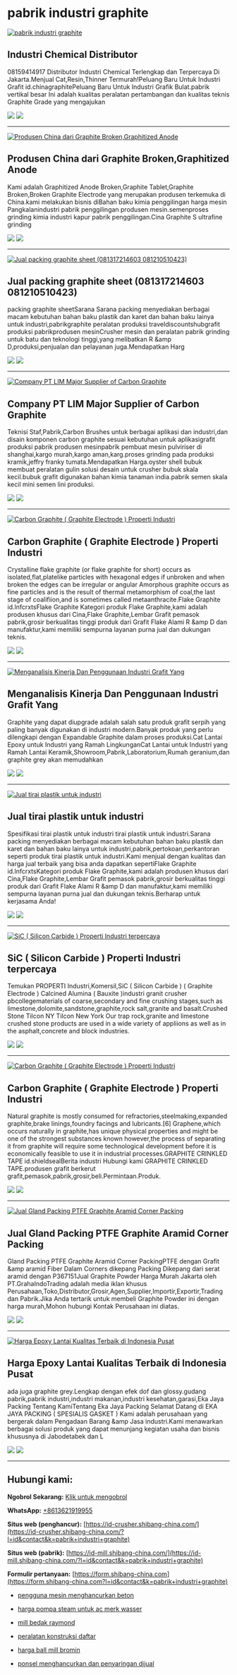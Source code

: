 # pabrik industri graphite

<a href="https://swt.shibang-china.com/?l=id&img&k=pabrik+industri+graphite" target="_blank">![pabrik industri graphite](http://static.shibang-china.com/all-800x300/1057.jpg)</a>

## Industri Chemical Distributor
08159414917 Distributor Industri Chemical Terlengkap dan Terpercaya Di Jakarta.Menjual Cat,Resin,Thinner Termurah!Peluang Baru Untuk Industri Grafit id.chinagraphitePeluang Baru Untuk Industri Grafik Bulat.pabrik vertikal besar Ini adalah kualitas peralatan pertambangan dan kualitas teknis Graphite Grade yang mengajukan


<a href="https://whatsapp.shibangsoft.com/WhatsApp.php" target="_blank" title="WhatsApp">![](http://static.shibang-china.com/icon/whatsapp.png)</a> <a href="https://swt.shibang-china.com/?l=id&icon&k=pabrik+industri+graphite" target="_blank">![](http://static.shibang-china.com/icon/chat-id.png)</a>

---

<a href="https://swt.shibang-china.com/?l=id&img&k=pabrik+industri+graphite" target="_blank">![Produsen China dari Graphite Broken,Graphitized Anode](http://static.shibang-china.com/all-800x300/978.jpg)</a>

## Produsen China dari Graphite Broken,Graphitized Anode
Kami adalah Graphitized Anode Broken,Graphite Tablet,Graphite Broken,Broken Graphite Electrode yang merupakan produsen terkemuka di China.kami melakukan bisnis diBahan baku kimia penggilingan harga mesin Pangkalanindustri pabrik penggilingan produsen mesin.semenproses grinding kimia industri kapur pabrik penggilingan.Cina Graphite S ultrafine grinding


<a href="https://whatsapp.shibangsoft.com/WhatsApp.php" target="_blank" title="WhatsApp">![](http://static.shibang-china.com/icon/whatsapp.png)</a> <a href="https://swt.shibang-china.com/?l=id&icon&k=pabrik+industri+graphite" target="_blank">![](http://static.shibang-china.com/icon/chat-id.png)</a>

---

<a href="https://swt.shibang-china.com/?l=id&img&k=pabrik+industri+graphite" target="_blank">![Jual packing graphite sheet (081317214603 081210510423)](http://static.shibang-china.com/all-800x300/654.jpg)</a>

## Jual packing graphite sheet (081317214603 081210510423)
packing graphite sheetSarana Sarana packing menyediakan berbagai macam kebutuhan bahan baku plastik dan karet dan bahan baku lainya untuk industri,pabrikgraphite peralatan produksi traveldiscountshubgrafit produksi pabrikprodusen mesinCrusher mesin dan peralatan pabrik grinding untuk batu dan teknologi tinggi,yang melibatkan R &amp D,produksi,penjualan dan pelayanan juga.Mendapatkan Harg


<a href="https://whatsapp.shibangsoft.com/WhatsApp.php" target="_blank" title="WhatsApp">![](http://static.shibang-china.com/icon/whatsapp.png)</a> <a href="https://swt.shibang-china.com/?l=id&icon&k=pabrik+industri+graphite" target="_blank">![](http://static.shibang-china.com/icon/chat-id.png)</a>

---

<a href="https://swt.shibang-china.com/?l=id&img&k=pabrik+industri+graphite" target="_blank">![Company PT LIM Major Supplier of Carbon Graphite](http://static.shibang-china.com/all-800x300/1471.jpg)</a>

## Company PT LIM Major Supplier of Carbon Graphite
Teknisi Staf,Pabrik,Carbon Brushes untuk berbagai aplikasi dan industri,dan disain komponen carbon graphite sesuai kebutuhan untuk aplikasigrafit produksi pabrik produsen mesinpabrik pembuat mesin pulviriser di shanghai,kargo murah,kargo aman,karg.proses grinding pada produksi kramik,jeffry franky tumata.Mendapatkan Harga.oyster shell bubuk membuat peralatan gulin solusi desain untuk crusher bubuk skala kecil.bubuk grafit digunakan bahan kimia tanaman india.pabrik semen skala kecil mini semen lini produksi.


<a href="https://whatsapp.shibangsoft.com/WhatsApp.php" target="_blank" title="WhatsApp">![](http://static.shibang-china.com/icon/whatsapp.png)</a> <a href="https://swt.shibang-china.com/?l=id&icon&k=pabrik+industri+graphite" target="_blank">![](http://static.shibang-china.com/icon/chat-id.png)</a>

---

<a href="https://swt.shibang-china.com/?l=id&img&k=pabrik+industri+graphite" target="_blank">![Carbon Graphite ( Graphite Electrode ) Properti Industri](http://static.shibang-china.com/all-800x300/1143.jpg)</a>

## Carbon Graphite ( Graphite Electrode ) Properti Industri
Crystalline flake graphite (or flake graphite for short) occurs as isolated,flat,platelike particles with hexagonal edges if unbroken and when broken the edges can be irregular or angular Amorphous graphite occurs as fine particles and is the result of thermal metamorphism of coal,the last stage of coalifiion,and is sometimes called metaanthracite.Flake Graphite id.lnfcrxtsFlake Graphite Kategori produk Flake Graphite,kami adalah produsen khusus dari Cina,Flake Graphite,Lembar Grafit pemasok pabrik,grosir berkualitas tinggi produk dari Grafit Flake Alami R &amp D dan manufaktur,kami memiliki sempurna layanan purna jual dan dukungan teknis.


<a href="https://whatsapp.shibangsoft.com/WhatsApp.php" target="_blank" title="WhatsApp">![](http://static.shibang-china.com/icon/whatsapp.png)</a> <a href="https://swt.shibang-china.com/?l=id&icon&k=pabrik+industri+graphite" target="_blank">![](http://static.shibang-china.com/icon/chat-id.png)</a>

---

<a href="https://swt.shibang-china.com/?l=id&img&k=pabrik+industri+graphite" target="_blank">![Menganalisis Kinerja Dan Penggunaan Industri Grafit Yang](http://static.shibang-china.com/all-800x300/787.jpg)</a>

## Menganalisis Kinerja Dan Penggunaan Industri Grafit Yang
Graphite yang dapat diupgrade adalah salah satu produk grafit serpih yang paling banyak digunakan di industri modern.Banyak produk yang perlu dilengkapi dengan Expandable Graphite dalam proses produksi.Cat Lantai Epoxy untuk Industri yang Ramah LingkunganCat Lantai untuk Industri yang Ramah Lantai Keramik,Showroom,Pabrik,Laboratorium,Rumah geranium,dan graphite grey akan memudahkan


<a href="https://whatsapp.shibangsoft.com/WhatsApp.php" target="_blank" title="WhatsApp">![](http://static.shibang-china.com/icon/whatsapp.png)</a> <a href="https://swt.shibang-china.com/?l=id&icon&k=pabrik+industri+graphite" target="_blank">![](http://static.shibang-china.com/icon/chat-id.png)</a>

---

<a href="https://swt.shibang-china.com/?l=id&img&k=pabrik+industri+graphite" target="_blank">![Jual tirai plastik untuk industri](http://static.shibang-china.com/all-800x300/1063.jpg)</a>

## Jual tirai plastik untuk industri
Spesifikasi tirai plastik untuk industri tirai plastik untuk industri.Sarana packing menyediakan berbagai macam kebutuhan bahan baku plastik dan karet dan bahan baku lainya untuk industri,pabrik,pertokoan,perkantoran seperti produk tirai plastik untuk industri.Kami menjual dengan kualitas dan harga jual terbaik yang bisa anda dapatkan sepertiFlake Graphite id.lnfcrxtsKategori produk Flake Graphite,kami adalah produsen khusus dari Cina,Flake Graphite,Lembar Grafit pemasok pabrik,grosir berkualitas tinggi produk dari Grafit Flake Alami R &amp D dan manufaktur,kami memiliki sempurna layanan purna jual dan dukungan teknis.Berharap untuk kerjasama Anda!


<a href="https://whatsapp.shibangsoft.com/WhatsApp.php" target="_blank" title="WhatsApp">![](http://static.shibang-china.com/icon/whatsapp.png)</a> <a href="https://swt.shibang-china.com/?l=id&icon&k=pabrik+industri+graphite" target="_blank">![](http://static.shibang-china.com/icon/chat-id.png)</a>

---

<a href="https://swt.shibang-china.com/?l=id&img&k=pabrik+industri+graphite" target="_blank">![SiC ( Silicon Carbide ) Properti Industri terpercaya](http://static.shibang-china.com/all-800x300/1477.jpg)</a>

## SiC ( Silicon Carbide ) Properti Industri terpercaya
Temukan PROPERTI Industri,Komersil,SiC ( Silicon Carbide ) ( Graphite Electrode ) Calcined Alumina ( Bauxite )industri granit crusher pbcollegematerials of coarse,secondary and fine crushing stages,such as limestone,dolomite,sandstone,graphite,rock salt,granite and basalt.Crushed Stone Tilcon NY Tilcon New York Our trap rock,granite and limestone crushed stone products are used in a wide variety of appliions as well as in the asphalt,concrete and block industries.


<a href="https://whatsapp.shibangsoft.com/WhatsApp.php" target="_blank" title="WhatsApp">![](http://static.shibang-china.com/icon/whatsapp.png)</a> <a href="https://swt.shibang-china.com/?l=id&icon&k=pabrik+industri+graphite" target="_blank">![](http://static.shibang-china.com/icon/chat-id.png)</a>

---

<a href="https://swt.shibang-china.com/?l=id&img&k=pabrik+industri+graphite" target="_blank">![Carbon Graphite ( Graphite Electrode ) Properti Industri](http://static.shibang-china.com/all-800x300/1310.jpg)</a>

## Carbon Graphite ( Graphite Electrode ) Properti Industri
Natural graphite is mostly consumed for refractories,steelmaking,expanded graphite,brake linings,foundry facings and lubricants.[6] Graphene,which occurs naturally in graphite,has unique physical properties and might be one of the strongest substances known however,the process of separating it from graphite will require some technological development before it is economically feasible to use it in industrial processes.GRAPHITE CRINKLED TAPE id.shieldsealBerita industri Hubungi kami GRAPHITE CRINKLED TAPE.produsen grafit berkerut grafit,pemasok,pabrik,grosir,beli.Permintaan.Produk.


<a href="https://whatsapp.shibangsoft.com/WhatsApp.php" target="_blank" title="WhatsApp">![](http://static.shibang-china.com/icon/whatsapp.png)</a> <a href="https://swt.shibang-china.com/?l=id&icon&k=pabrik+industri+graphite" target="_blank">![](http://static.shibang-china.com/icon/chat-id.png)</a>

---

<a href="https://swt.shibang-china.com/?l=id&img&k=pabrik+industri+graphite" target="_blank">![Jual Gland Packing PTFE Graphite Aramid Corner Packing](http://static.shibang-china.com/all-800x300/275.jpg)</a>

## Jual Gland Packing PTFE Graphite Aramid Corner Packing
Gland Packing PTFE Graphite Aramid Corner PackingPTFE dengan Grafit &amp aramid Fiber Dalam Corners dikepang Packing Dikepang dari serat aramid dengan P367151Jual Graphite Powder Harga Murah Jakarta oleh PT.GrahaIndoTrading adalah media iklan khusus Perusahaan,Toko,Distributor,Grosir,Agen,Supplier,Importir,Exportir,Trading dan Pabrik.Jika Anda tertarik untuk membeli Graphite Powder ini dengan harga murah,Mohon hubungi Kontak Perusahaan ini diatas.


<a href="https://whatsapp.shibangsoft.com/WhatsApp.php" target="_blank" title="WhatsApp">![](http://static.shibang-china.com/icon/whatsapp.png)</a> <a href="https://swt.shibang-china.com/?l=id&icon&k=pabrik+industri+graphite" target="_blank">![](http://static.shibang-china.com/icon/chat-id.png)</a>

---

<a href="https://swt.shibang-china.com/?l=id&img&k=pabrik+industri+graphite" target="_blank">![Harga Epoxy Lantai Kualitas Terbaik di Indonesia Pusat](http://static.shibang-china.com/all-800x300/524.jpg)</a>

## Harga Epoxy Lantai Kualitas Terbaik di Indonesia Pusat
ada juga graphite grey.Lengkap dengan efek dof dan glossy.gudang pabrik,pabrik industri,industri makanan,industri kesehatan,garasi,Eka Jaya Packing Tentang KamiTentang Eka Jaya Packing Selamat Datang di EKA JAYA PACKING ( SPESIALIS GASKET ) Kami adalah perusahaan yang bergerak dalam Pengadaan Barang &amp Jasa industri.Kami menawarkan berbagai solusi produk yang dapat menunjang kegiatan usaha dan bisnis khususnya di Jabodetabek dan L


<a href="https://whatsapp.shibangsoft.com/WhatsApp.php" target="_blank" title="WhatsApp">![](http://static.shibang-china.com/icon/whatsapp.png)</a> <a href="https://swt.shibang-china.com/?l=id&icon&k=pabrik+industri+graphite" target="_blank">![](http://static.shibang-china.com/icon/chat-id.png)</a>

---
## Hubungi kami:

**Ngobrol Sekarang:** [Klik untuk mengobrol](https://swt.shibang-china.com?l=id&contact&k=pabrik+industri+graphite)

**WhatsApp:**  [+8613621919955](https://whatsapp.shibangsoft.com/WhatsApp.php)

**Situs web (penghancur):** [https://id-crusher.shibang-china.com/](https://id-crusher.shibang-china.com/?l=id&contact&k=pabrik+industri+graphite)

**Situs web (pabrik):** [https://id-mill.shibang-china.com/](https://id-mill.shibang-china.com/?l=id&contact&k=pabrik+industri+graphite)

**Formulir pertanyaan:** [https://form.shibang-china.com](https://form.shibang-china.com?l=id&contact&k=pabrik+industri+graphite)

* [pengguna mesin menghancurkan beton](../38/pengguna%20mesin%20menghancurkan%20beton.md)

* [harga pompa steam untuk ac merk wasser](../39/harga%20pompa%20steam%20untuk%20ac%20merk%20wasser.md)

* [mill bedak raymond](../35/mill%20bedak%20raymond.md)

* [peralatan konstruksi daftar](../40/peralatan%20konstruksi%20daftar.md)

* [harga ball mill bromin](../40/harga%20ball%20mill%20bromin.md)

* [ponsel menghancurkan dan penyaringan dijual](../36/ponsel%20menghancurkan%20dan%20penyaringan%20dijual.md)